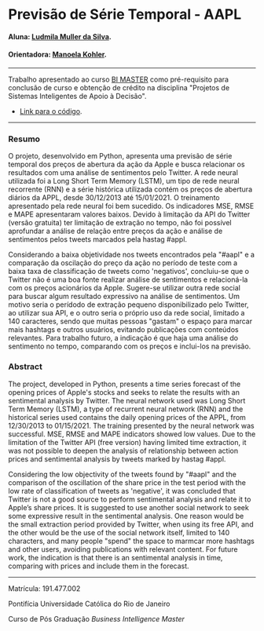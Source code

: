 # Previsão de Série Temporal - AAPL

#### Aluna: [Ludmila Muller da Silva](https://github.com/lm0007).
#### Orientadora: [Manoela Kohler](https://github.com/manoelakohler).

---

Trabalho apresentado ao curso [BI MASTER](https://ica.puc-rio.ai/bi-master) como pré-requisito para conclusão de curso e obtenção de crédito na disciplina "Projetos de Sistemas Inteligentes de Apoio à Decisão".

- [Link para o código](projeto_lud_v0.1_seminfoapi.ipynb).

---

### Resumo

O projeto, desenvolvido em Python, apresenta uma previsão de série temporal dos preços de abertura da ação da Apple e busca relacionar os resultados com uma análise de sentimentos pelo Twitter. 
A rede neural utilizada foi a Long Short Term Memory (LSTM), um tipo de rede neural recorrente (RNN) e a série histórica utilizada contém os preços de abertura diários da APPL, desde 30/12/2013 até 15/01/2021.
O treinamento apresentado pela rede neural foi bem sucedido. Os indicadores MSE, RMSE e MAPE apresentaram valores baixos.
Devido à limitação da API do Twitter (versão gratuita) ter limitação de extração no tempo, não foi possível aprofundar a análise de relação entre preços da ação e análise de sentimentos pelos tweets marcados pela hastag #appl.

Considerando a baixa objetividade nos tweets encontrados pela "#aapl" e a comparação da oscilação do preço da ação no período de teste com a baixa taxa de classificação de tweets como 'negativos', concluiu-se que o Twitter não é uma boa fonte realizar análise de sentimentos e relacioná-la com os preços acionários da Apple.
Sugere-se utilizar outra rede social para buscar algum resultado expressivo na análise de sentimentos. Um motivo seria o perídodo de extração pequeno disponibilizado pelo Twitter, ao utilizar sua API, e o outro seria o próprio uso da rede social, limitado a 140 caracteres, sendo que muitas pessoas "gastam" o espaço para marcar mais hashtags e outros usuários, evitando publicações com conteúdos relevantes.
Para trabalho futuro, a indicação é que haja uma análise do sentimento no tempo, comparando com os preços e inclui-los na previsão.


### Abstract 

The project, developed in Python, presents a time series forecast of the opening prices of Apple's stocks and seeks to relate the results with an sentimental analysis  by Twitter.
The neural network used was Long Short Term Memory (LSTM), a type of recurrent neural network (RNN) and the historical series used contains the daily opening prices of the APPL, from 12/30/2013 to 01/15/2021.
The training presented by the neural network was successful. MSE, RMSE and MAPE indicators showed low values.
Due to the limitation of the Twitter API (free version) having limited time extraction, it was not possible to deepen the analysis of relationship between action prices and sentimental analysis by tweets marked by hastag #appl.

Considering the low objectivity of the tweets found by "#aapl" and the comparison of the oscillation of the share price in the test period with the low rate of classification of tweets as 'negative', it was concluded that Twitter is not a good source to perform sentimental analysis and relate it to Apple’s share prices.
It is suggested to use another social network to seek some expressive result in the sentimental analysis. One reason would be the small extraction period provided by Twitter, when using its free API, and the other would be the use of the social network itself, limited to 140 characters, and many people "spend" the space to marmcar more hashtags and other users, avoiding publications with relevant content.
For future work, the indication is that there is an sentimental analysis in time, comparing with prices and include them in the forecast.


---

Matrícula: 191.477.002

Pontifícia Universidade Católica do Rio de Janeiro

Curso de Pós Graduação *Business Intelligence Master*
